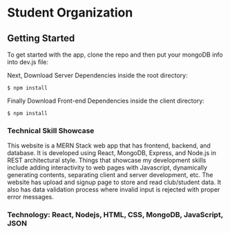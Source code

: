 # Student Organization

## Getting Started

To get started with the app, clone the repo and then put your mongoDB info into dev.js file:

Next, Download Server Dependencies inside the root directory:

```
$ npm install
```

Finally Download Front-end Dependencies inside the client directory:

```
$ npm install
```

### Technical Skill Showcase

This website is a MERN Stack web app that has frontend, backend, and database. It is developed using React, MongoDB, Express, and Node.js in REST architectural style. Things that showcase my development skills include adding interactivity to web pages with Javascript, dynamically generating contents, separating client and server development, etc. The website has upload and signup page to store and read club/student data. It also has data validation process where invalid input is rejected with proper error messages.

### Technology: React, Nodejs, HTML, CSS, MongoDB, JavaScript, JSON



